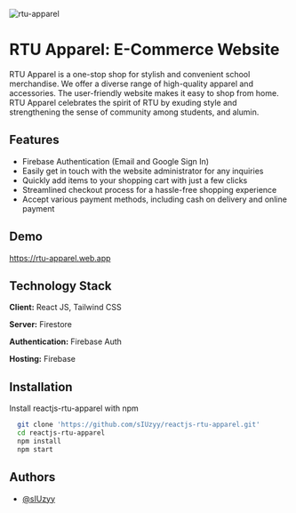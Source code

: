 ![rtu-apparel](https://github.com/user-attachments/assets/503f563d-6451-418d-9c6f-c296ac6753c7)

# RTU Apparel: E-Commerce Website

RTU Apparel is a one-stop shop for stylish and convenient school merchandise. We offer a diverse range of high-quality apparel and accessories. The user-friendly website makes it easy to shop from home. RTU Apparel celebrates the spirit of RTU by exuding style and strengthening the sense of community among students, and alumin.


## Features

- Firebase Authentication (Email and Google Sign In)
- Easily get in touch with the website administrator for any inquiries
- Quickly add items to your shopping cart with just a few clicks
- Streamlined checkout process for a hassle-free shopping experience
- Accept various payment methods, including cash on delivery and online payment


 ## Demo

https://rtu-apparel.web.app 


## Technology Stack

**Client:** React JS, Tailwind CSS

**Server:** Firestore

**Authentication:** Firebase Auth 

**Hosting:** Firebase


## Installation

Install reactjs-rtu-apparel with npm

```bash
  git clone 'https://github.com/sIUzyy/reactjs-rtu-apparel.git'
  cd reactjs-rtu-apparel
  npm install 
  npm start
```

    
## Authors

- [@sIUzyy](https://github.com/sIUzyy)

